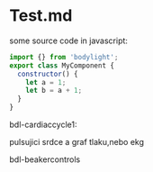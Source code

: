 # Test.md
some source code in javascript:
```javascript
import {} from 'bodylight';
export class MyComponent {
  constructor() {
    let a = 1;
    let b = a + 1;  
  }
}
 ```

bdl-cardiaccycle1:

<bdl-cardiaccycle1>pulsujici srdce a graf tlaku,nebo ekg</bdl-cardiacycle1>

bdl-beakercontrols

<bdl-beakercontrols sirka="10" sirkamin="5" sirkamax="100" vyska="50" vyskamin="10" vyskamax="100" id="id8" color="pink"></bdl-beakercontrols>

